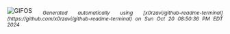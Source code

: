 <div align="justify">
<picture>
    <source media="(prefers-color-scheme: dark)" srcset="https://i.ibb.co/crMTs4P/output-gif.gif">
    <source media="(prefers-color-scheme: light)" srcset="https://i.ibb.co/crMTs4P/output-gif.gif">
    <img alt="GIFOS" src="https://i.ibb.co/crMTs4P/output-gif.gif">
</picture>
<sub><i>Generated automatically using [x0rzavi/github-readme-terminal](https://github.com/x0rzavi/github-readme-terminal) on Sun Oct 20 08:50:36 PM EDT 2024</i></sub>
</div>

<!--  -->